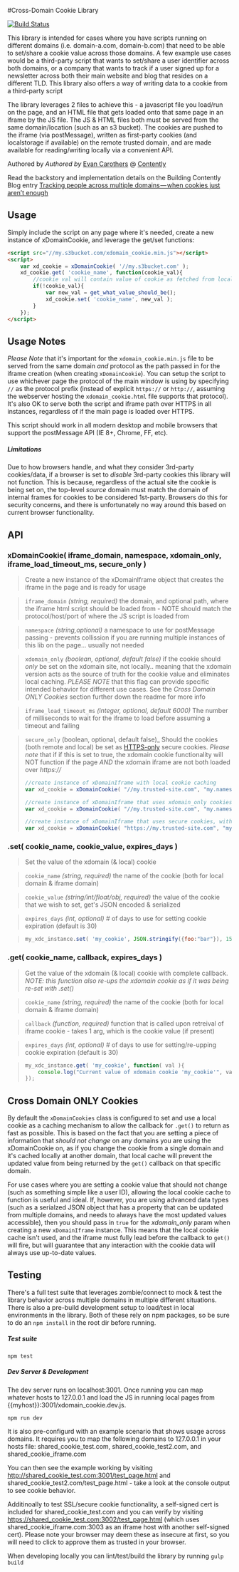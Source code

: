 
#Cross-Domain Cookie Library

[![Build Status](https://semaphoreci.com/api/v1/ghostrydr/xdomain-cookies/branches/master/shields_badge.svg)](https://semaphoreci.com/ghostrydr/xdomain-cookies)

This library is intended for cases where you have scripts running on different domains (i.e. domain-a.com, domain-b.com) that need to be able to set/share a cookie value across those domains. A few example use cases would be a third-party script that wants to set/share a user identifier across both domains, or a company that wants to track if a user signed up for a newsletter across both their main website and blog that resides on a different TLD. This library also offers a way of writing data to a cookie from a third-party script

The library leverages 2 files to achieve this - a javascript file you load/run on the page, and an HTML file that gets loaded onto that same page in an iframe by the JS file. The JS & HTML files both must be served from the same domain/location (such as an s3 bucket). The cookies are pushed to the iframe (via postMessage), written as first-party cookies (and localstorage if available) on the remote trusted domain, and are made available for reading/writing locally via a convenient API.

Authored by *Authored by* [Evan Carothers](https://github.com/ecaroth) @ [Contently](http://www.contently.com)

Read the backstory and implementation details on the Building Contently Blog entry [Tracking people across multiple domains — when cookies just aren’t enough](https://medium.com/building-contently/tracking-people-across-multiple-domains-when-cookies-just-arent-enough-b270cc95beb1)

Usage
------

Simply include the script on any page where it's needed, create a new instance of xDomainCookie, and leverage the get/set functions:

```html
<script src="//my.s3bucket.com/xdomain_cookie.min.js"></script>
<script>
	var xd_cookie = xDomainCookie( '//my.s3bucket.com' );
	xd_cookie.get( 'cookie_name', function(cookie_val){
		//cookie val will contain value of cookie as fetched from local val (if present) else from iframe (if set), else null
		if(!cookie_val){
			var new_val = get_what_value_should_be();
			xd_cookie.set( 'cookie_name', new_val );
		}
	});
</script>
```

Usage Notes
------

_Please Note_ that it's important for the `xdomain_cookie.min.js` file to be served from the same domain _and_ protocol as the path passed in for the iframe creation (when creating `xDomainCookie`). You can setup the script to use whichever page the protocol of the main window is using by specifying `//` as the protocol prefix (instead of explicit `https://` or `http://`, assuming the webserver hosting the `xdomain_cookie.html` file supports that protocol). It's also OK to serve both the script and iframe path over HTTPS in all instances, regardless of if the main page is loaded over HTTPS.

This script should work in all modern desktop and mobile browsers that support the postMessage API (IE 8+, Chrome, FF, etc). 

##### Limitations
Due to how browsers handle, and what they consider 3rd-party cookies/data, if a browser is set to _disable_ 3rd-party cookies this library will not function. This is because, regardless of the actual site the cookie is being set on, the top-level _source_ domain must match the domain of internal frames for cookies to be considered 1st-party. Browsers do this for security concerns, and there is unfortunately no way around this based on current browser functionality.

API
------

### xDomainCookie( iframe_domain, namespace, xdomain_only, iframe_load_timeout_ms, secure_only )
> Create a new instance of the xDomainIframe object that creates the iframe in the page and is ready for usage

> `iframe_domain` _(string, required)_ the domain, and optional path, where the iframe html script should be loaded from - NOTE should match the protocol/host/port of where the JS script is loaded from

> `namespace` _(string,optional)_ a namespace to use for postMessage passing - prevents collission if you are running multiple instances of this lib on the page... usually not needed

> `xdomain_only` _(boolean, optional, default false)_ if the cookie should _only_ be set on the xdomain site, not locally.. meaning that the xdomain version acts as the source of truth for the cookie value and eliminates local caching. _PLEASE NOTE_ that this flag can provide specific intended behavior for different use cases. See the _Cross Domain ONLY Cookies_ section further down the readme for more info

> `iframe_load_timeout_ms` _(integer, optional, default 6000)_ The number of milliseconds to wait for the iframe to load before assuming a timeout and failing

> `secure_only` (boolean, optional, default false)_ Should the cookies (both remote and local) be set as [HTTPS-only](https://www.owasp.org/index.php/SecureFlag) secure cookies. _Please note_ that if if this is set to true, the xdomain cookie functionality will NOT function if the page _AND_ the xdomain iframe are not both loaded over _https://_
> 
> ```javascript
> //create instance of xDomainIframe with local cookie caching
> var xd_cookie = xDomainCookie( "//my.trusted-site.com", "my.namespace" );
> 
> //create instance of xDomainIframe that uses xdomain_only cookies
> var xd_cookie = xDomainCookie( "//my.trusted-site.com", "my.namespace", true );
>
> //create instance of xDomainIframe that uses secure cookies, with a load timeout of 10 seconds
> var xd_cookie = xDomainCookie( "https://my.trusted-site.com", "my.namespace", false, 10000, true );
> ```


### .set( cookie_name, cookie_value, expires_days )
> Set the value of the xdomain (& local) cookie

> `cookie_name` _(string, required)_ the name of the cookie (both for local domain & iframe domain)

> `cookie_value` _(string/int/float/obj, required)_ the value of the cookie that we wish to set, get's JSON encoded & serialized

> `expires_days` _(int, optional)_ # of days to use for setting cookie expiration (default is 30)

> ```javascript
> my_xdc_instance.set( 'my_cookie', JSON.stringify({foo:"bar"}), 15 );
> ```


### .get( cookie_name, callback, expires_days )
> Get the value of the xdomain (& local) cookie with complete callback. _NOTE: this function also re-ups the xdomain cookie as if it was being re-set with .set()_

> `cookie_name` _(string, required)_ the name of the cookie (both for local domain & iframe domain)

> `callback` _(function, required)_ function that is called upon retreival of iframe cookie - takes 1 arg, which is the cookie value (if present)

> `expires_days` _(int, optional)_ # of days to use for setting/re-upping cookie expiration (default is 30)

> ```javascript
> my_xdc_instance.get( 'my_cookie', function( val ){
> 	  console.log("Current value of xdomain cookie 'my_cookie'", val );
> });
> ```

Cross Domain ONLY Cookies
------

By default the `xDomainCookies` class is configured to set and use a local cookie as a caching mechanism to allow the callback for `.get()` to return as fast as possible. This is based on the fact that you are setting a piece of information that _should not change_ on any domains you are using the xDomainCookie on, as if you change the cookie from a single domain and it's cached locally at another domain, that local cache will prevent the updated value from being returned by the `get()` callback on that specific domain. 

For use cases where you are setting a cookie value that should not change (such as something simple like a user ID), allowing the local cookie cache to function is useful and ideal. If, however, you are using advanced data types (such as a serialzed JSON object that has a property that can be updated from multiple domains, and needs to always have the most updated values accessible), then you should pass in `true` for the _xdomain_only_ param when creating a new `xDomainIframe` instance. This means that the local cookie cache isn't used, and the iframe must fully lead before the callback to `get()` will fire, but will guarantee that any interaction with the cookie data will always use up-to-date values.


Testing
------

There's a full test suite that leverages zombie/connect to mock & test the library behavior across multiple domains in multiple different situations. There is also a pre-build development setup to load/test in local environments in the library. Both of these rely on npm packages, so be sure to do an `npm install` in the root dir before running.

##### Test suite
```
npm test
```

##### Dev Server & Development
The dev server runs on localhost:3001. Once running you can map whatever hosts to 127.0.0.1 and load the JS in running local pages from {{myhost}}:3001/xdomain_cookie.dev.js.
```
npm run dev
```

It is also pre-configurd with an example scenario that shows usage across domains. It requires you to map the following domains to 127.0.0.1 in your hosts file: shared_cookie_test.com, shared_cookie_test2.com, and shared_cookie_iframe.com

You can then see the example working by visiting http://shared_cookie_test.com:3001/test_page.html and shared_cookie_test2.com/test_page.html - take a look at the console output to see cookie behavior.

Additinoally to test SSL/secure cookie functionality, a self-signed cert is included for shared_cookie_test.com and you can verify by visiting https://shared_cookie_test.com:3002/test_page.html (which uses shared_cookie_iframe.com:3003 as an iframe host with another self-signed cert). Please note your browser may deem these as insecure at first, so you will need to click to approve them as trusted in your browser.

When developing locally you can lint/test/build the library by running `gulp build`
